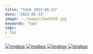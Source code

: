 ```yaml
---
title: "Task 2023-05-13"
date: "2023-05-13"
image: ../images/howl650.jpg
keywords: "tpa"
tags:
- tpa
---
```


<a href="http://imgbox.com/WBjrjz1y" target="_blank"><img src="https://images2.imgbox.com/4c/58/WBjrjz1y_o.png" alt="imgbox"/></a> <a href="http://imgbox.com/rrGqtl3d" target="_blank"><img src="https://images2.imgbox.com/6a/46/rrGqtl3d_o.png" alt="imgbox"/></a> <a href="http://imgbox.com/BJuV3tba" target="_blank"><img src="https://images2.imgbox.com/de/c7/BJuV3tba_o.png" alt="imgbox"/></a> <a href="http://imgbox.com/ijnmEvx9" target="_blank"><img src="https://images2.imgbox.com/19/8f/ijnmEvx9_o.png" alt="imgbox"/></a>


